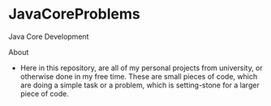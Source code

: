 # JavaCoreProblems
Java Core Development 

About

- Here in this repository, are all of my personal projects from university, or otherwise done in my free time. These are small pieces of code, which are doing
a simple task or a problem, which is setting-stone for a larger piece of code.
